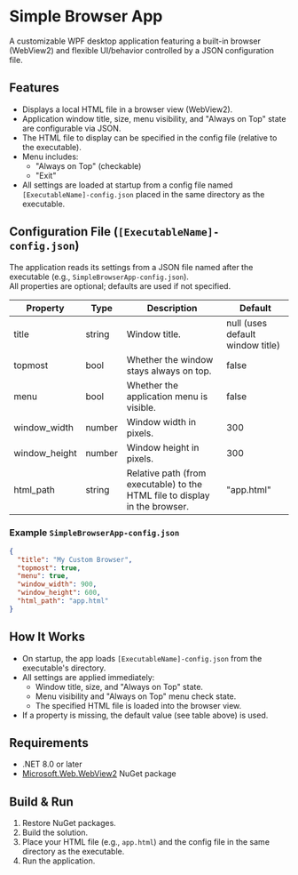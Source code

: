 # Simple Browser App
A customizable WPF desktop application featuring a built-in browser (WebView2) and flexible UI/behavior controlled by a JSON configuration file.

## Features
- Displays a local HTML file in a browser view (WebView2).
- Application window title, size, menu visibility, and "Always on Top" state are configurable via JSON.
- The HTML file to display can be specified in the config file (relative to the executable).
- Menu includes:
  - "Always on Top" (checkable)
  - "Exit"
- All settings are loaded at startup from a config file named `[ExecutableName]-config.json` placed in the same directory as the executable.

## Configuration File (`[ExecutableName]-config.json`)
The application reads its settings from a JSON file named after the executable (e.g., `SimpleBrowserApp-config.json`).  
All properties are optional; defaults are used if not specified.

| Property      | Type    | Description                                                                 | Default      |
|---------------|---------|-----------------------------------------------------------------------------|--------------|
| title         | string  | Window title.                                                               | null (uses default window title) |
| topmost       | bool    | Whether the window stays always on top.                                     | false        |
| menu          | bool    | Whether the application menu is visible.                                    | false        |
| window_width  | number  | Window width in pixels.                                                     | 300          |
| window_height | number  | Window height in pixels.                                                    | 300          |
| html_path     | string  | Relative path (from executable) to the HTML file to display in the browser. | "app.html"   |

### Example `SimpleBrowserApp-config.json`
```json
{
  "title": "My Custom Browser",
  "topmost": true,
  "menu": true,
  "window_width": 900,
  "window_height": 600,
  "html_path": "app.html"
}
```

## How It Works
- On startup, the app loads `[ExecutableName]-config.json` from the executable's directory.
- All settings are applied immediately:
  - Window title, size, and "Always on Top" state.
  - Menu visibility and "Always on Top" menu check state.
  - The specified HTML file is loaded into the browser view.
- If a property is missing, the default value (see table above) is used.

## Requirements
- .NET 8.0 or later
- [Microsoft.Web.WebView2](https://www.nuget.org/packages/Microsoft.Web.WebView2/) NuGet package

## Build & Run

1. Restore NuGet packages.
2. Build the solution.
3. Place your HTML file (e.g., `app.html`) and the config file in the same directory as the executable.
4. Run the application.
